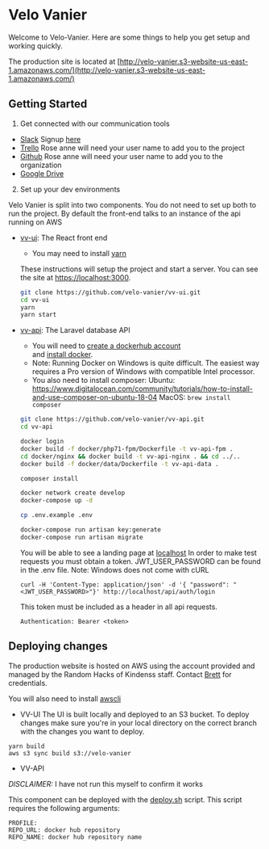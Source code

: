 # Velo Vanier

Welcome to Velo-Vanier. Here are some things to help you get setup and working
quickly.

The production site is located at [http://velo-vanier.s3-website-us-east-1.amazonaws.com/](http://velo-vanier.s3-website-us-east-1.amazonaws.com/)

## Getting Started
1. Get connected with our communication tools
  - [Slack](https://rhokottawa.slack.com) 
    Signup [here](https://rhok.ca/slack-sign-up/)
  - [Trello](https://trello.com/b/gocKz32m/rhok-v%C3%A9lo-vanier-bike-loans) 
    Rose anne will need your user name to add you to the project 
  - [Github](https://github.com/velo-vanier)
    Rose anne will need your user name to add you to the organization 
  - [Google Drive](https://drive.google.com/drive/folders/16bpPqPLWkoC2b_yZw0GBflFc6RV5Aewn)

2. Set up your dev environments

  Velo Vanier is split into two components. You do not need to set up both to 
  run the project. By default the front-end talks to an instance of the api 
  running on AWS

  - [vv-ui](https://github.com/velo-vanier/vv-ui): The React front end 
    - You may need to install [yarn](https://yarnpkg.com/lang/en/docs/install/)

    These instructions will setup the project and start a server. You can see the 
    site at [https://localhost:3000](https://localhost:3000).

    ```sh
    git clone https://github.com/velo-vanier/vv-ui.git
    cd vv-ui
    yarn 
    yarn start
    ``` 
  - [vv-api](https://github.com/velo-vanier/vv-api): The Laravel database API 
    - You will need to [create a dockerhub account](https://hub.docker.com/)  
      and [install docker](https://hub.docker.com/welcome).
    - Note: Running Docker on Windows is quite difficult. The easiest way requires a Pro version of Windows with compatible Intel processor.
    - You also need to install composer: 
    Ubuntu: https://www.digitalocean.com/community/tutorials/how-to-install-and-use-composer-on-ubuntu-18-04
    MacOS: `brew install composer`

    ```sh
    git clone https://github.com/velo-vanier/vv-api.git
    cd vv-api

    docker login
    docker build -f docker/php71-fpm/Dockerfile -t vv-api-fpm .
    cd docker/nginx && docker build -t vv-api-nginx . && cd ../..
    docker build -f docker/data/Dockerfile -t vv-api-data .

    composer install

    docker network create develop
    docker-compose up -d

    cp .env.example .env

    docker-compose run artisan key:generate
    docker-compose run artisan migrate
    ```
    You will be able to see a landing page at [localhost](http://localhost)
    In order to make test requests you must obtain a token. JWT_USER_PASSWORD
    can be found in the .env file.
    Note: Windows does not come with cURL

    ```
    curl -H 'Content-Type: application/json' -d '{ "password": "<JWT_USER_PASSWORD>"}' http://localhost/api/auth/login                                                                                       
    ```
    
    This token must be included as a header in all api requests.
    ```
    Authentication: Bearer <token>
    ```

## Deploying changes 
The production website is hosted on AWS using the account provided and managed 
by the Random Hacks of Kindenss staff. Contact [Brett](https://github.com/tackaberry) 
for credentials.

You will also need to install [awscli](https://docs.aws.amazon.com/cli/latest/userguide/installing.html) 

- VV-UI
The UI is built locally and deployed to an S3 bucket. To deploy changes
make sure you're in your local directory on the correct branch with the 
changes you want to deploy.

```
yarn build
aws s3 sync build s3://velo-vanier
```

- VV-API

_DISCLAIMER:_ I have not run this myself to confirm it works 

This component can be deployed with the [deploy.sh](https://github.com/velo-vanier/vv-api/blob/master/deploy.sh)
script. This script requires the following arguments:

```
PROFILE:
REPO_URL: docker hub repository
REPO_NAME: docker hub repository name
```
